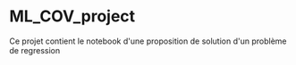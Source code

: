 # ML_COV_project
Ce projet contient le notebook d'une proposition de solution d'un problème de regression
